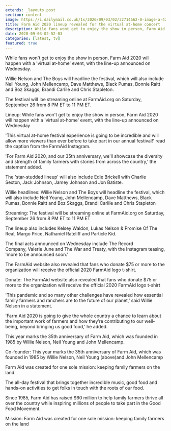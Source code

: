 ```yaml
---
extends: _layouts.post
section: content
image: https://i.dailymail.co.uk/1s/2020/09/03/02/32714662-0-image-a-42_1599096353387.jpg 
title: Farm Aid 2020 lineup revealed for the virtual at-home concert 
description: While fans wont get to enjoy the show in person, Farm Aid 2020 will happen with a virtual at-home event, with the line-up announced on Wednesday. 
date: 2020-09-03-02-52-03 
categories: [latest, tv] 
featured: true 
--- 
```

While fans won't get to enjoy the show in person, Farm Aid 2020 will happen with a 'virtual at-home' event, with the line-up announced on Wednesday.

Willie Nelson and The Boys will headline the festival, which will also include Neil Young, John Mellencamp, Dave Matthews, Black Pumas, Bonnie Raitt and Boz Skaggs, Brandi Carlile and Chris Stapleton.

The festival will  be streaming online at FarmAid.org on Saturday, September 26 from 8 PM ET to 11 PM ET.

Lineup: While fans won't get to enjoy the show in person, Farm Aid 2020 will happen with a 'virtual at-home' event, with the line-up announced on Wednesday

'This virtual at-home festival experience is going to be incredible and will allow more viewers than ever before to take part in our annual festival!' read the caption from the FarmAid Instagram.

'For Farm Aid 2020, and our 35th anniversary, we'll showcase the diversity and strength of family farmers with stories from across the country,' the statement added.

The 'star-studded lineup' will also include Edie Brickell with Charlie Sexton, Jack Johnson, Jamey Johnson and Jon Batiste.

Willie headlines: Willie Nelson and The Boys will headline the festival, which will also include Neil Young, John Mellencamp, Dave Matthews, Black Pumas, Bonnie Raitt and Boz Skaggs, Brandi Carlile and Chris Stapleton

Streaming: The festival will be streaming online at FarmAid.org on Saturday, September 26 from 8 PM ET to 11 PM ET

The lineup also includes Kelsey Waldon, Lukas Nelson & Promise Of The Real, Margo Price, Nathaniel Rateliff and Particle Kid.

The final acts announced on Wednesday include The Record Company, Valerie June and The War and Treaty, with the Instagram teasing, 'more to be announced soon.'

The FarmAid website also revealed that fans who donate $75 or more to the organization will receive the official 2020 FarmAid logo t-shirt.

Donate: The FarmAid website also revealed that fans who donate $75 or more to the organization will receive the official 2020 FarmAid logo t-shirt

'This pandemic and so many other challenges have revealed how essential family farmers and ranchers are to the future of our planet,' said Willie Nelson in a statement.

'Farm Aid 2020 is going to give the whole country a chance to learn about the important work of farmers and how they’re contributing to our well-being, beyond bringing us good food,' he added.

This year marks the 35th anniversary of Farm Aid, which was founded in 1985 by Willie Nelson, Neil Young and John Mellencamp. 

Co-founder: This year marks the 35th anniversary of Farm Aid, which was founded in 1985 by Willie Nelson, Neil Young (above)and John Mellencamp

Farm Aid was created for one sole mission: keeping family farmers on the land. 

The all-day festival that brings together incredible music, good food and hands-on activities to get folks in touch with the roots of our food. 

Since 1985, Farm Aid has raised $60 million to help family farmers thrive all over the country while inspiring millions of people to take part in the Good Food Movement. 

Mission: Farm Aid was created for one sole mission: keeping family farmers on the land


